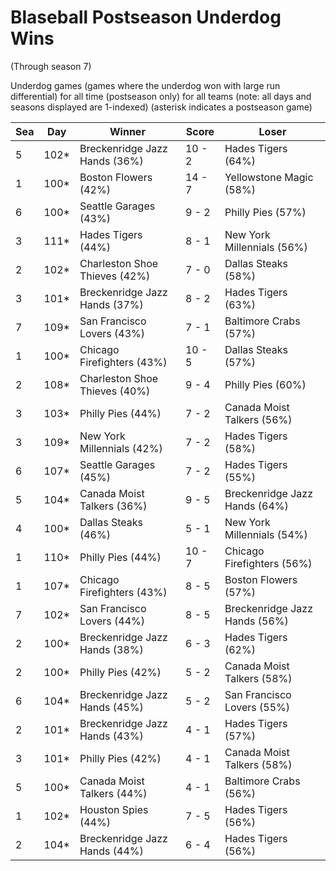 # Blaseball Postseason Underdog Wins
(Through season 7)



Underdog games (games where the underdog won with large run differential) for all time (postseason only) for all teams (note: all days and seasons displayed are 1-indexed) (asterisk indicates a postseason game)


| Sea | Day | Winner | Score | Loser | 
| ------ |------ |------ |------ |------ |
| 5 | 102* | Breckenridge Jazz Hands (36%) | 10 - 2 | Hades Tigers (64%) | 
| 1 | 100* | Boston Flowers (42%) | 14 - 7 | Yellowstone Magic (58%) | 
| 6 | 100* | Seattle Garages (43%) | 9 - 2 | Philly Pies (57%) | 
| 3 | 111* | Hades Tigers (44%) | 8 - 1 | New York Millennials (56%) | 
| 2 | 102* | Charleston Shoe Thieves (42%) | 7 - 0 | Dallas Steaks (58%) | 
| 3 | 101* | Breckenridge Jazz Hands (37%) | 8 - 2 | Hades Tigers (63%) | 
| 7 | 109* | San Francisco Lovers (43%) | 7 - 1 | Baltimore Crabs (57%) | 
| 1 | 100* | Chicago Firefighters (43%) | 10 - 5 | Dallas Steaks (57%) | 
| 2 | 108* | Charleston Shoe Thieves (40%) | 9 - 4 | Philly Pies (60%) | 
| 3 | 103* | Philly Pies (44%) | 7 - 2 | Canada Moist Talkers (56%) | 
| 3 | 109* | New York Millennials (42%) | 7 - 2 | Hades Tigers (58%) | 
| 6 | 107* | Seattle Garages (45%) | 7 - 2 | Hades Tigers (55%) | 
| 5 | 104* | Canada Moist Talkers (36%) | 9 - 5 | Breckenridge Jazz Hands (64%) | 
| 4 | 100* | Dallas Steaks (46%) | 5 - 1 | New York Millennials (54%) | 
| 1 | 110* | Philly Pies (44%) | 10 - 7 | Chicago Firefighters (56%) | 
| 1 | 107* | Chicago Firefighters (43%) | 8 - 5 | Boston Flowers (57%) | 
| 7 | 102* | San Francisco Lovers (44%) | 8 - 5 | Breckenridge Jazz Hands (56%) | 
| 2 | 100* | Breckenridge Jazz Hands (38%) | 6 - 3 | Hades Tigers (62%) | 
| 2 | 100* | Philly Pies (42%) | 5 - 2 | Canada Moist Talkers (58%) | 
| 6 | 104* | Breckenridge Jazz Hands (45%) | 5 - 2 | San Francisco Lovers (55%) | 
| 2 | 101* | Breckenridge Jazz Hands (43%) | 4 - 1 | Hades Tigers (57%) | 
| 3 | 101* | Philly Pies (42%) | 4 - 1 | Canada Moist Talkers (58%) | 
| 5 | 100* | Canada Moist Talkers (44%) | 4 - 1 | Baltimore Crabs (56%) | 
| 1 | 102* | Houston Spies (44%) | 7 - 5 | Hades Tigers (56%) | 
| 2 | 104* | Breckenridge Jazz Hands (44%) | 6 - 4 | Hades Tigers (56%) | 


